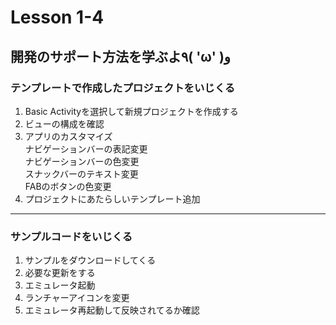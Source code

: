 # Lesson 1-4

## 開発のサポート方法を学ぶよ٩( 'ω' )و

### テンプレートで作成したプロジェクトをいじくる

1. Basic Activityを選択して新規プロジェクトを作成する
2. ビューの構成を確認
3. アプリのカスタマイズ<br>
  ナビゲーションバーの表記変更<br>
  ナビゲーションバーの色変更<br>
  スナックバーのテキスト変更<br>
  FABのボタンの色変更
4. プロジェクトにあたらしいテンプレート追加

--------------------------------------------------------------------------------

### サンプルコードをいじくる

1. サンプルをダウンロードしてくる
2. 必要な更新をする
3. エミュレータ起動
4. ランチャーアイコンを変更
5. エミュレータ再起動して反映されてるか確認
